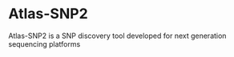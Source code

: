 # Atlas-SNP2

Atlas-SNP2 is a SNP discovery tool developed for next generation sequencing platforms
